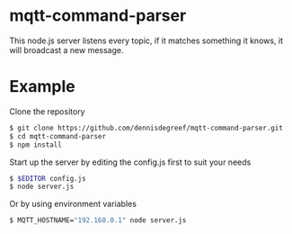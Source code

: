 mqtt-command-parser
===========

This node.js server listens every topic, if it matches something it knows, it will broadcast a new message.

Example
=======

Clone the repository
```bash
$ git clone https://github.com/dennisdegreef/mqtt-command-parser.git
$ cd mqtt-command-parser
$ npm install
```

Start up the server by editing the config.js first to suit your needs
```bash
$ $EDITOR config.js
$ node server.js
```

Or by using environment variables
```bash
$ MQTT_HOSTNAME="192.168.0.1" node server.js
```
